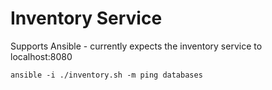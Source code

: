 # Inventory Service

Supports Ansible - currently expects the inventory service to localhost:8080


```ansible -i ./inventory.sh -m ping databases```